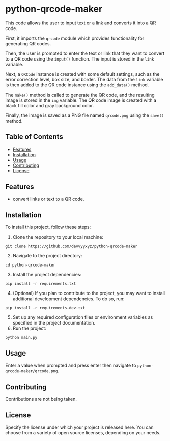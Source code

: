 # python-qrcode-maker

This code allows the user to input text or a link and converts it into a QR code. 

First, it imports the `qrcode` module which provides functionality for generating QR codes. 

Then, the user is prompted to enter the text or link that they want to convert to a QR code using the `input()` function. The input is stored in the `link` variable. 

Next, a `QRCode` instance is created with some default settings, such as the error correction level, box size, and border. The data from the `link` variable is then added to the QR code instance using the `add_data()` method. 

The `make()` method is called to generate the QR code, and the resulting image is stored in the `img` variable. The QR code image is created with a black fill color and gray background color. 

Finally, the image is saved as a PNG file named `qrcode.png` using the `save()` method.

## Table of Contents

- [Features](#features)
- [Installation](#installation)
- [Usage](#usage)
- [Contributing](#contributing)
- [License](#license)

## Features

- convert links or text to a QR code.

## Installation

To install this project, follow these steps:
1. Clone the repository to your local machine:
```
git clone https://github.com/devvyyxyz/python-qrcode-maker
```
2. Navigate to the project directory:
```
cd python-qrcode-maker
```
3. Install the project dependencies:
```
pip install -r requirements.txt
```
4. (Optional) If you plan to contribute to the project, you may want to install additional development dependencies. To do so, run:
```
pip install -r requirements-dev.txt
```
5. Set up any required configuration files or environment variables as specified in the project documentation.
6. Run the project:
```
python main.py
```



## Usage

Enter a value when prompted and press enter then navigate to `python-qrcode-maker/qrcode.png`.

## Contributing

Contributions are not being taken.

## License

Specify the license under which your project is released here. You can choose from a variety of open source licenses, depending on your needs.
